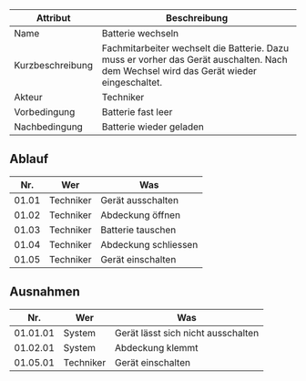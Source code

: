 | Attribut | Beschreibung |
| ---- | ----------------- |
| Name | Batterie wechseln |
| Kurzbeschreibung | Fachmitarbeiter wechselt die Batterie. Dazu muss er vorher das Gerät auschalten. Nach dem Wechsel wird das Gerät wieder eingeschaltet. |
| Akteur | Techniker |
| Vorbedingung | Batterie fast leer |
| Nachbedingung | Batterie wieder geladen |


## Ablauf
| Nr. | Wer                            | Was    | 
| -------- | -------------------------------------- | ------------ |
| 01.01 | Techniker | Gerät ausschalten |
| 01.02 | Techniker | Abdeckung öffnen |
| 01.03 | Techniker | Batterie tauschen |
| 01.04 | Techniker | Abdeckung schliessen | 
| 01.05 | Techniker | Gerät einschalten |


## Ausnahmen
| Nr. | Wer                            | Was    | 
| -------- | -------------------------------------- | ------------ |
| 01.01.01 | System | Gerät lässt sich nicht ausschalten |
| 01.02.01 | System | Abdeckung klemmt |
| 01.05.01 | Techniker | Gerät einschalten |
